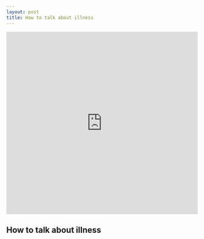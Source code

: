 ```yaml
---
layout: post
title: How to talk about illness
---
```


<iframe width="100%" height="480"
src="https://www.youtube.com/embed/gvQNRXuDcwQ" 
frameborder="0" 
allow="accelerometer; autoplay; encrypted-media; gyroscope; picture-in-picture" 
allowfullscreen></iframe>

## How to talk about illness
